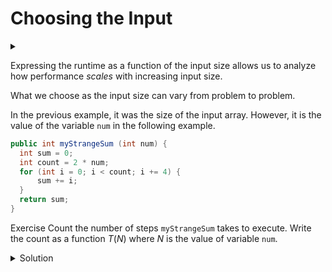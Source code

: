 # Choosing the Input

<div id="outcomes"><details><summary></summary>

* Appreciate what we choose to call the size of input can vary from problem to problem.

</details></div>


Expressing the runtime as a function of the input size allows us to analyze how performance _scales_ with increasing input size.

<div class="note">

What we choose as the input size can vary from problem to problem.

</div>

In the previous example, it was the size of the input array. However, it is the value of the variable `num` in the following example.

```java
public int myStrangeSum (int num) {
  int sum = 0;
  int count = 2 * num;
  for (int i = 0; i < count; i += 4) {
      sum += i;
  }
  return sum;
}
```

<span class="tag">Exercise</span> Count the number of steps `myStrangeSum` takes to execute. Write the count as a function $T(N)$ where $N$ is the value of variable `num`.

<details class="solution" data-release="Sep 18, 2023 17:00:00">
<summary>Solution</summary>

```java
public int myStrangeSum (int num) {
  int sum = 0;                            // 1
  int count = 2 * num;                    // 2
  for (int i = 0; i < count; i += 4) {    // 1 + (N/2 + 1) + N/2
      sum += i;                           // 1 * N/2
  }
  return sum;                             // 1
} 
```

$$
T(N) = \frac{3}{2}N + 6
$$

**Explanation:** At each iteration of the loop, the variable `i` is being incremented by `4`. The loop is running until `i < 2 * N`, so the loop will run $\frac{2 \times N}{4} = \frac{N}{2}$ times

</details> 
